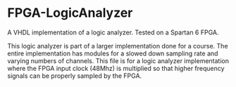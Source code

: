 # FPGA-LogicAnalyzer
A VHDL implementation of a logic analyzer. Tested on a Spartan 6 FPGA.

This logic analyzer is part of a larger implementation done for a course. The entire implementation has modules for a slowed down sampling rate and varying numbers of channels. This file is for a logic analyzer implementation where the FPGA input clock (48Mhz) is multiplied so that higher frequency signals can be properly sampled by the FPGA. 
